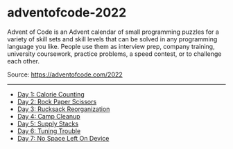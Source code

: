 # adventofcode-2022

Advent of Code is an Advent calendar of small programming puzzles for a variety of skill sets and skill levels that can be solved in any programming language you like. People use them as interview prep, company training, university coursework, practice problems, a speed contest, or to challenge each other.

Source: https://adventofcode.com/2022

---

* [Day 1: Calorie Counting](./1)
* [Day 2: Rock Paper Scissors](./2)
* [Day 3: Rucksack Reorganization](./3)
* [Day 4: Camp Cleanup](./4)
* [Day 5: Supply Stacks](./5)
* [Day 6: Tuning Trouble](./6)
* [Day 7: No Space Left On Device](./7)
